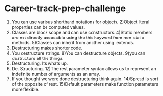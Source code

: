 # Career-track-prep-challenge

1) You can use various shorthand notations for objects.
2)Object literal properties can be computed values.
3) Classes are block scope and can use constructors.
4)Static members are not directly accessible using the this keyword from non-static methods.
5)Classes can inherit from another using `extends.
6) Destructuring makes shorter code.
7) You destructure strings.
8)You can destructure objects.
9)you can destructure all the things.
10) Destructuring. Its whats up.
11) De. Structuring. 
12)The rest parameter syntax allows us to represent an indefinite number of arguments as an array.
13) If you thought we were done destructuring think again.
14)Spread is sort of the opposite of rest.
15)Default parameters make function parameters more flexible.

